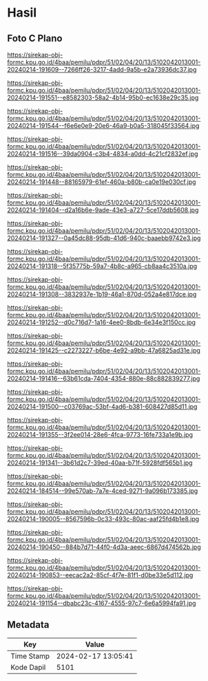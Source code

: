 # Hasil

## Foto C Plano

https://sirekap-obj-formc.kpu.go.id/4baa/pemilu/pdpr/51/02/04/20/13/5102042013001-20240214-191609--7266ff26-3217-4add-9a5b-e2a73936dc37.jpg

https://sirekap-obj-formc.kpu.go.id/4baa/pemilu/pdpr/51/02/04/20/13/5102042013001-20240214-191551--e8582303-58a2-4b14-95b0-ec1638e29c35.jpg

https://sirekap-obj-formc.kpu.go.id/4baa/pemilu/pdpr/51/02/04/20/13/5102042013001-20240214-191544--f6e6e0e9-20e6-46a9-b0a5-318045f33564.jpg

https://sirekap-obj-formc.kpu.go.id/4baa/pemilu/pdpr/51/02/04/20/13/5102042013001-20240214-191516--39da0904-c3b4-4834-a0dd-4c21cf2832ef.jpg

https://sirekap-obj-formc.kpu.go.id/4baa/pemilu/pdpr/51/02/04/20/13/5102042013001-20240214-191448--88165979-61ef-460a-b80b-ca0e19e030cf.jpg

https://sirekap-obj-formc.kpu.go.id/4baa/pemilu/pdpr/51/02/04/20/13/5102042013001-20240214-191404--d2a16b6e-9ade-43e3-a727-5ce17ddb5608.jpg

https://sirekap-obj-formc.kpu.go.id/4baa/pemilu/pdpr/51/02/04/20/13/5102042013001-20240214-191327--0a45dc88-95db-41d6-940c-baaebb9742e3.jpg

https://sirekap-obj-formc.kpu.go.id/4baa/pemilu/pdpr/51/02/04/20/13/5102042013001-20240214-191318--5f35775b-59a7-4b8c-a965-cb8aa4c3510a.jpg

https://sirekap-obj-formc.kpu.go.id/4baa/pemilu/pdpr/51/02/04/20/13/5102042013001-20240214-191308--3832937e-1b19-46a1-870d-052a4e817dce.jpg

https://sirekap-obj-formc.kpu.go.id/4baa/pemilu/pdpr/51/02/04/20/13/5102042013001-20240214-191252--d0c716d7-1a16-4ee0-8bdb-6e34e3f150cc.jpg

https://sirekap-obj-formc.kpu.go.id/4baa/pemilu/pdpr/51/02/04/20/13/5102042013001-20240214-191425--c2273227-b6be-4e92-a9bb-47a6825ad31e.jpg

https://sirekap-obj-formc.kpu.go.id/4baa/pemilu/pdpr/51/02/04/20/13/5102042013001-20240214-191416--63b61cda-7404-4354-880e-88c882839277.jpg

https://sirekap-obj-formc.kpu.go.id/4baa/pemilu/pdpr/51/02/04/20/13/5102042013001-20240214-191500--c03769ac-53bf-4ad6-b381-608427d85d11.jpg

https://sirekap-obj-formc.kpu.go.id/4baa/pemilu/pdpr/51/02/04/20/13/5102042013001-20240214-191355--3f2ee014-28e6-4fca-9773-16fe733a1e9b.jpg

https://sirekap-obj-formc.kpu.go.id/4baa/pemilu/pdpr/51/02/04/20/13/5102042013001-20240214-191341--3b61d2c7-39ed-40aa-b71f-5928fdf565b1.jpg

https://sirekap-obj-formc.kpu.go.id/4baa/pemilu/pdpr/51/02/04/20/13/5102042013001-20240214-184514--99e570ab-7a7e-4ced-9271-9a096b173385.jpg

https://sirekap-obj-formc.kpu.go.id/4baa/pemilu/pdpr/51/02/04/20/13/5102042013001-20240214-190005--8567596b-0c33-493c-80ac-aaf25fd4b1e8.jpg

https://sirekap-obj-formc.kpu.go.id/4baa/pemilu/pdpr/51/02/04/20/13/5102042013001-20240214-190450--884b7d71-44f0-4d3a-aeec-6867d474562b.jpg

https://sirekap-obj-formc.kpu.go.id/4baa/pemilu/pdpr/51/02/04/20/13/5102042013001-20240214-190853--eecac2a2-85cf-4f7e-81f1-d0be33e5d112.jpg

https://sirekap-obj-formc.kpu.go.id/4baa/pemilu/pdpr/51/02/04/20/13/5102042013001-20240214-191154--dbabc23c-4167-4555-97c7-6e6a5994fa91.jpg


## Metadata

| Key        | Value               |
| ---------- | ------------------- |
| Time Stamp | 2024-02-17 13:05:41 |
| Kode Dapil | 5101                |



